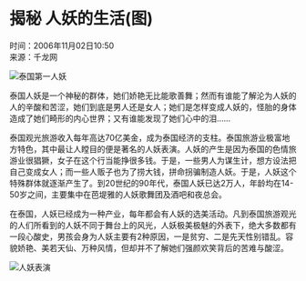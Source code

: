 # 揭秘 人妖的生活(图)

时间：2006年11月02日10:50  
来源：千龙网

![泰国第一人妖](https://photo.sohu.com/media/qlxww.jpg)

泰国人妖是一个神秘的群体，她们娇艳无比能歌善舞；然而有谁能了解沦为人妖的人的辛酸和苦涩，她们到底是男人还是女人；她们是怎样变成人妖的，怪胎的身体造成了她们畸形的内心世界；又有谁能发现了她们心中的泪……

泰国观光旅游收入每年高达70亿美金，成为泰国经济的支柱。泰国旅游业极富地方特色，其中最让人瞠目的便是著名的人妖表演。人妖的产生是因为泰国的色情旅游业很猖獗，女子在这个行当能挣很多钱。于是，一些男人为谋生计，想方设法把自己变成女人；而一些人贩子也为了捞大钱，拼命拐骗制造人妖。于是，人妖这个特殊群体就逐渐产生了。到20世纪的90年代，泰国人妖已达2万人，年龄均在14-50岁之间，主要集中在芭堤雅的人妖歌舞团及酒吧和夜总会。

在泰国，人妖已经成为一种产业，每年都会有人妖的选美活动。凡到泰国旅游观光的人们所看到的人妖不同于舞台上的风光，人妖极美极魅的外表下，绝大多数都有一段心酸史，男孩会身为人妖主要有2种原因，一是贫穷、二是先天性别错乱。容貌娇艳、美若天仙、万种风情，但却并不了解她们强颜欢笑背后的苦难与酸涩。

![人妖表演](https://photocdn.sohu.com/20061102/Img246158059.jpg)